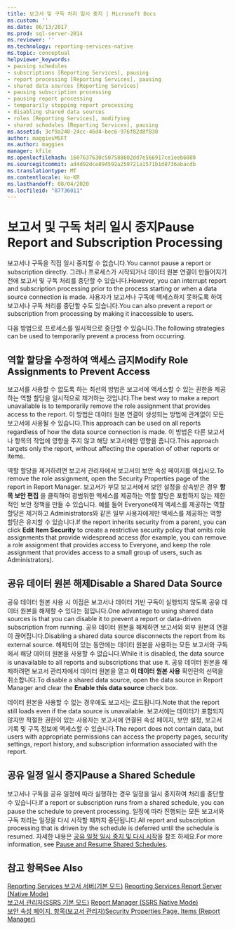 ```yaml
---
title: 보고서 및 구독 처리 일시 중지 | Microsoft Docs
ms.custom: ''
ms.date: 06/13/2017
ms.prod: sql-server-2014
ms.reviewer: ''
ms.technology: reporting-services-native
ms.topic: conceptual
helpviewer_keywords:
- pausing schedules
- subscriptions [Reporting Services], pausing
- report processing [Reporting Services], pausing
- shared data sources [Reporting Services]
- pausing subscription processing
- pausing report processing
- temporarily stopping report processing
- disabling shared data sources
- roles [Reporting Services], modifying
- shared schedules [Reporting Services], pausing
ms.assetid: 3cf9a240-24cc-46d4-bec6-976f82d8f830
author: maggiesMSFT
ms.author: maggies
manager: kfile
ms.openlocfilehash: 1607637630c507588602dd7e566917ce1eeb6080
ms.sourcegitcommit: ad4d92dce894592a259721a1571b1d8736abacdb
ms.translationtype: MT
ms.contentlocale: ko-KR
ms.lasthandoff: 08/04/2020
ms.locfileid: "87736011"
---
```

# <a name="pause-report-and-subscription-processing"></a><span data-ttu-id="827bb-102">보고서 및 구독 처리 일시 중지</span><span class="sxs-lookup"><span data-stu-id="827bb-102">Pause Report and Subscription Processing</span></span>
  <span data-ttu-id="827bb-103">보고서나 구독을 직접 일시 중지할 수 없습니다.</span><span class="sxs-lookup"><span data-stu-id="827bb-103">You cannot pause a report or subscription directly.</span></span> <span data-ttu-id="827bb-104">그러나 프로세스가 시작되거나 데이터 원본 연결이 만들어지기 전에 보고서 및 구독 처리를 중단할 수 있습니다.</span><span class="sxs-lookup"><span data-stu-id="827bb-104">However, you can interrupt report and subscription processing prior to the process starting or when a data source connection is made.</span></span> <span data-ttu-id="827bb-105">사용자가 보고서나 구독에 액세스하지 못하도록 하여 보고서나 구독 처리를 중단할 수도 있습니다.</span><span class="sxs-lookup"><span data-stu-id="827bb-105">You can also prevent a report or subscription from processing by making it inaccessible to users.</span></span>  
  
 <span data-ttu-id="827bb-106">다음 방법으로 프로세스를 일시적으로 중단할 수 있습니다.</span><span class="sxs-lookup"><span data-stu-id="827bb-106">The following strategies can be used to temporarily prevent a process from occurring.</span></span>  
  
## <a name="modify-role-assignments-to-prevent-access"></a><span data-ttu-id="827bb-107">역할 할당을 수정하여 액세스 금지</span><span class="sxs-lookup"><span data-stu-id="827bb-107">Modify Role Assignments to Prevent Access</span></span>  
 <span data-ttu-id="827bb-108">보고서를 사용할 수 없도록 하는 최선의 방법은 보고서에 액세스할 수 있는 권한을 제공하는 역할 할당을 일시적으로 제거하는 것입니다.</span><span class="sxs-lookup"><span data-stu-id="827bb-108">The best way to make a report unavailable is to temporarily remove the role assignment that provides access to the report.</span></span> <span data-ttu-id="827bb-109">이 방법은 데이터 원본 연결이 생성되는 방법에 관계없이 모든 보고서에 사용될 수 있습니다.</span><span class="sxs-lookup"><span data-stu-id="827bb-109">This approach can be used on all reports regardless of how the data source connection is made.</span></span> <span data-ttu-id="827bb-110">이 방법은 다른 보고서나 항목의 작업에 영향을 주지 않고 해당 보고서에만 영향을 줍니다.</span><span class="sxs-lookup"><span data-stu-id="827bb-110">This approach targets only the report, without affecting the operation of other reports or items.</span></span>  
  
 <span data-ttu-id="827bb-111">역할 할당을 제거하려면 보고서 관리자에서 보고서의 보안 속성 페이지를 여십시오.</span><span class="sxs-lookup"><span data-stu-id="827bb-111">To remove the role assignment, open the Security Properties page of the report in Report Manager.</span></span> <span data-ttu-id="827bb-112">보고서가 부모 보고서에서 보안 설정을 상속받은 경우 **항목 보안 편집** 을 클릭하여 광범위한 액세스를 제공하는 역할 할당은 포함하지 않는 제한적인 보안 정책을 만들 수 있습니다. 예를 들어 Everyone에게 액세스를 제공하는 역할 할당은 제거하고 Administrators와 같은 일부 사용자에게만 액세스를 제공하는 역할 할당은 유지할 수 있습니다.</span><span class="sxs-lookup"><span data-stu-id="827bb-112">If the report inherits security from a parent, you can click **Edit Item Security** to create a restrictive security policy that omits role assignments that provide widespread access (for example, you can remove a role assignment that provides access to Everyone, and keep the role assignment that provides access to a small group of users, such as Administrators).</span></span>  
  
## <a name="disable-a-shared-data-source"></a><span data-ttu-id="827bb-113">공유 데이터 원본 해제</span><span class="sxs-lookup"><span data-stu-id="827bb-113">Disable a Shared Data Source</span></span>  
 <span data-ttu-id="827bb-114">공유 데이터 원본 사용 시 이점은 보고서나 데이터 기반 구독이 실행되지 않도록 공유 데이터 원본을 해제할 수 있다는 점입니다.</span><span class="sxs-lookup"><span data-stu-id="827bb-114">One advantage to using shared data sources is that you can disable it to prevent a report or data-driven subscription from running.</span></span> <span data-ttu-id="827bb-115">공유 데이터 원본을 해제하면 보고서와 외부 원본의 연결이 끊어집니다.</span><span class="sxs-lookup"><span data-stu-id="827bb-115">Disabling a shared data source disconnects the report from its external source.</span></span> <span data-ttu-id="827bb-116">해제되어 있는 동안에는 데이터 원본을 사용하는 모든 보고서와 구독에서 해당 데이터 원본을 사용할 수 없습니다.</span><span class="sxs-lookup"><span data-stu-id="827bb-116">While it is disabled, the data source is unavailable to all reports and subscriptions that use it.</span></span> <span data-ttu-id="827bb-117">공유 데이터 원본을 해제하려면 보고서 관리자에서 데이터 원본을 열고 **이 데이터 원본 사용** 확인란의 선택을 취소합니다.</span><span class="sxs-lookup"><span data-stu-id="827bb-117">To disable a shared data source, open the data source in Report Manager and clear the **Enable this data source** check box.</span></span>  
  
 <span data-ttu-id="827bb-118">데이터 원본을 사용할 수 없는 경우에도 보고서는 로드됩니다.</span><span class="sxs-lookup"><span data-stu-id="827bb-118">Note that the report still loads even if the data source is unavailable.</span></span> <span data-ttu-id="827bb-119">보고서에는 데이터가 포함되지 않지만 적절한 권한이 있는 사용자는 보고서에 연결된 속성 페이지, 보안 설정, 보고서 기록 및 구독 정보에 액세스할 수 있습니다.</span><span class="sxs-lookup"><span data-stu-id="827bb-119">The report does not contain data, but users with appropriate permissions can access the property pages, security settings, report history, and subscription information associated with the report.</span></span>  
  
## <a name="pause-a-shared-schedule"></a><span data-ttu-id="827bb-120">공유 일정 일시 중지</span><span class="sxs-lookup"><span data-stu-id="827bb-120">Pause a Shared Schedule</span></span>  
 <span data-ttu-id="827bb-121">보고서나 구독을 공유 일정에 따라 실행하는 경우 일정을 일시 중지하여 처리를 중단할 수 있습니다.</span><span class="sxs-lookup"><span data-stu-id="827bb-121">If a report or subscription runs from a shared schedule, you can pause the schedule to prevent processing.</span></span> <span data-ttu-id="827bb-122">일정에 따라 진행되는 모든 보고서와 구독 처리는 일정을 다시 시작할 때까지 중단됩니다.</span><span class="sxs-lookup"><span data-stu-id="827bb-122">All report and subscription processing that is driven by the schedule is deferred until the schedule is resumed.</span></span> <span data-ttu-id="827bb-123">자세한 내용은 [공유 일정 일시 중지 및 다시 시작](schedules.md)을 참조 하세요.</span><span class="sxs-lookup"><span data-stu-id="827bb-123">For more information, see [Pause and Resume Shared Schedules](schedules.md).</span></span>  
  
## <a name="see-also"></a><span data-ttu-id="827bb-124">참고 항목</span><span class="sxs-lookup"><span data-stu-id="827bb-124">See Also</span></span>  
 <span data-ttu-id="827bb-125">[Reporting Services 보고서 서버&#40;기본 모드&#41;](../report-server/reporting-services-report-server-native-mode.md) </span><span class="sxs-lookup"><span data-stu-id="827bb-125">[Reporting Services Report Server &#40;Native Mode&#41;](../report-server/reporting-services-report-server-native-mode.md) </span></span>  
 <span data-ttu-id="827bb-126">[보고서 관리자&#40;SSRS 기본 모드&#41;](../report-manager-ssrs-native-mode.md) </span><span class="sxs-lookup"><span data-stu-id="827bb-126">[Report Manager  &#40;SSRS Native Mode&#41;](../report-manager-ssrs-native-mode.md) </span></span>  
 [<span data-ttu-id="827bb-127">보안 속성 페이지, 항목&#40;보고서 관리자&#41;</span><span class="sxs-lookup"><span data-stu-id="827bb-127">Security Properties Page, Items &#40;Report Manager&#41;</span></span>](../security-properties-page-items-report-manager.md)  
  
  
